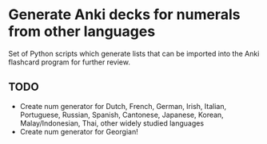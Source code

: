 # Generate Anki decks for numerals from other languages

Set of Python scripts which generate lists that can be imported into the Anki flashcard program for further review.

## TODO

* Create num generator for Dutch, French, German, Irish, Italian, Portuguese, Russian, Spanish, Cantonese, Japanese, Korean, Malay/Indonesian, Thai, other widely studied languages
* Create num generator for Georgian!
